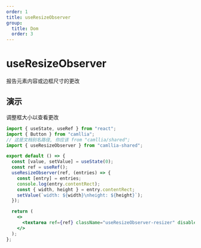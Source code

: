 ```yaml
---
order: 1
title: useResizeObserver
group:
  title: Dom
  order: 3
---
```


# useResizeObserver

报告元素内容或边框尺寸的更改

## 演示

调整框大小以查看更改

```jsx
import { useState, useRef } from "react";
import { Button } from "camllia";
// 这是文档别名路径, 你应该 from "camllia/shared";
import { useResizeObserver } from "camllia-shared";

export default () => {
  const [value, setValue] = useState(0);
  const ref = useRef();
  useResizeObserver(ref, (entries) => {
    const [entry] = entries;
    console.log(entry.contentRect);
    const { width, height } = entry.contentRect;
    setValue(`width: ${width}\nheight: ${height}`);
  });

  return (
    <>
      <textarea ref={ref} className="useResizeObserver-resizer" disabled value={value} />
    </>
  );
};
```

<style>
  .useResizeObserver-resizer {
    resize: both;
    width: 200px;
    height: 75px;
    border: 1px solid #e2e2e3;
    border-radius: 4px;
    background: #fff;
    outline: none;
    white-space: pre;
    overflow-wrap: normal;
    overflow: hidden;
  }
</style>
